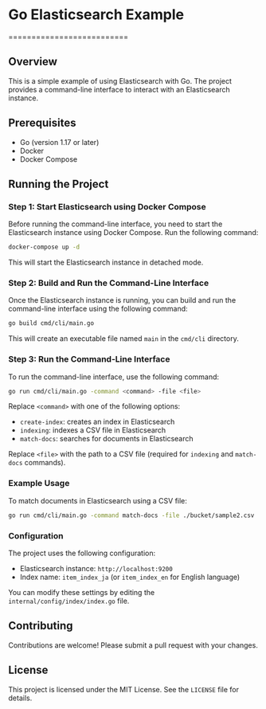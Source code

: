 # Go Elasticsearch Example

==========================

## Overview

This is a simple example of using Elasticsearch with Go. The project provides a command-line interface to interact with an Elasticsearch instance.

## Prerequisites

- Go (version 1.17 or later)
- Docker
- Docker Compose

## Running the Project

### Step 1: Start Elasticsearch using Docker Compose

Before running the command-line interface, you need to start the Elasticsearch instance using Docker Compose. Run the following command:

```bash
docker-compose up -d
```

This will start the Elasticsearch instance in detached mode.

### Step 2: Build and Run the Command-Line Interface

Once the Elasticsearch instance is running, you can build and run the command-line interface using the following command:

```bash
go build cmd/cli/main.go
```

This will create an executable file named `main` in the `cmd/cli` directory.

### Step 3: Run the Command-Line Interface

To run the command-line interface, use the following command:

```bash
go run cmd/cli/main.go -command <command> -file <file>
```

Replace `<command>` with one of the following options:

- `create-index`: creates an index in Elasticsearch
- `indexing`: indexes a CSV file in Elasticsearch
- `match-docs`: searches for documents in Elasticsearch

Replace `<file>` with the path to a CSV file (required for `indexing` and `match-docs` commands).

### Example Usage

To match documents in Elasticsearch using a CSV file:

```bash
go run cmd/cli/main.go -command match-docs -file ./bucket/sample2.csv
```

### Configuration

The project uses the following configuration:

- Elasticsearch instance: `http://localhost:9200`
- Index name: `item_index_ja` (or `item_index_en` for English language)

You can modify these settings by editing the `internal/config/index/index.go` file.

## Contributing

Contributions are welcome! Please submit a pull request with your changes.

## License

This project is licensed under the MIT License. See the `LICENSE` file for details.
